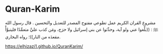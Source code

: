 # Quran-Karim
مشروع القران الكريم عمل تطوعي مفتوح المصدر للتعديل والتحسين . قال رسول الله ﷺ : ((بلِّغوا عني ولو آية، وحدِّثوا عن بني إسرائيل ولا حرَج، ومَن كذب عليَّ متعمِّدًا فليتبوَّأْ مقعدَه من النار))؛ رواه البخاري.


https://elhizazi1.github.io/QuranKarim/
